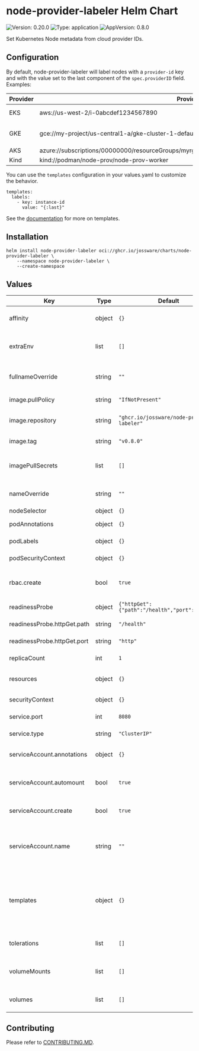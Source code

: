 # node-provider-labeler Helm Chart

![Version: 0.20.0](https://img.shields.io/badge/Version-0.20.0-informational?style=flat-square) ![Type: application](https://img.shields.io/badge/Type-application-informational?style=flat-square) ![AppVersion: 0.8.0](https://img.shields.io/badge/AppVersion-0.8.0-informational?style=flat-square)

Set Kubernetes Node metadata from cloud provider IDs.

## Configuration

By default, node-provider-labeler will label nodes with a `provider-id` key and
with the value set to the last component of the `spec.providerID` field.
Examples:

| Provider | Provider ID                                                                                         | provider-id Value                        |
|----------|-----------------------------------------------------------------------------------------------------|------------------------------------------|
| EKS      | aws://us-west-2/i-0abcdef1234567890                                                                 | i-0abcdef1234567890                      |
| GKE      | gce://my-project/us-central1-a/gke-cluster-1-default-pool-12345678-abc1                             | gke-cluster-1-default-pool-12345678-abc1 |
| AKS      | azure://subscriptions/00000000/resourceGroups/myrg/providers/Microsoft.Compute/virtualMachines/myVM | myvm                                     |
| Kind     | kind://podman/node-prov/node-prov-worker                                                            | node-prov-worker                         |

You can use the `templates` configuration in your values.yaml to customize the behavior.

``` shell
templates:
  labels:
    - key: instance-id
      value: "{:last}"
```

See the
[documentation](https://github.com/jossware/node-provider-labeler/blob/main/README.md#templates)
for more on templates.

## Installation

``` shell
helm install node-provider-labeler oci://ghcr.io/jossware/charts/node-provider-labeler \
    --namespace node-provider-labeler \
    --create-namespace
```

## Values

| Key | Type | Default | Description |
|-----|------|---------|-------------|
| affinity | object | `{}` | Assign custom affinity rules to the deployment. |
| extraEnv | list | `[]` | [Environment variables](https://kubernetes.io/docs/tasks/inject-data-application/define-environment-variable-container/) for the controller container. |
| fullnameOverride | string | `""` | String to fully override `"node-provider-labeler.fullname"` |
| image.pullPolicy | string | `"IfNotPresent"` | The image pull policy |
| image.repository | string | `"ghcr.io/jossware/node-provider-labeler"` | The image to use in the controller deployment |
| image.tag | string | `"v0.8.0"` | The tag of the image |
| imagePullSecrets | list | `[]` | Secrets with credentials to pull images from a private registry |
| nameOverride | string | `""` | Provide a name in place of the default |
| nodeSelector | object | `{}` | Node selector. |
| podAnnotations | object | `{}` | Annotations to be added to the pods |
| podLabels | object | `{}` | Labels to be added to the pods |
| podSecurityContext | object | `{}` | Pod level security context |
| rbac.create | bool | `true` | Specifies whether RBAC roles and bindings should be created |
| readinessProbe | object | `{"httpGet":{"path":"/health","port":"http"}}` | Server readiness probe |
| readinessProbe.httpGet.path | string | `"/health"` | HTTP path for readiness probe |
| readinessProbe.httpGet.port | string | `"http"` | Port for readiness probe |
| replicaCount | int | `1` | The number of replicas to run |
| resources | object | `{}` | Resource limits and requests for the deployment |
| securityContext | object | `{}` | Container level security context |
| service.port | int | `8080` | Metrics service port |
| service.type | string | `"ClusterIP"` | Metrics service type |
| serviceAccount.annotations | object | `{}` | Annotations to add to the service account |
| serviceAccount.automount | bool | `true` | Automatically mount a ServiceAccount's API credentials? |
| serviceAccount.create | bool | `true` | Specifies whether a service account should be created |
| serviceAccount.name | string | `""` | If not set and create is true, a name is generated using the fullname template |
| templates | object | `{}` | Optionally define templates for labels and/or annotations. If not defined, the chart will create the default label and value |
| tolerations | list | `[]` | Tolerations for use with node taints. |
| volumeMounts | list | `[]` | Additional volumeMounts to add to the deployment. |
| volumes | list | `[]` | Additional volumes to add on the deployment. |

## Contributing

Please refer to [CONTRIBUTING.MD](../CONTRIBUTING.md).
